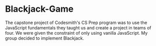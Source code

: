 # Blackjack-Game

The capstone project of Codesmith's CS Prep program was to use the JavaScript fundamentals they taught us and create a project in teams of four. We were given the constraint of only using vanilla JavaScript. My group decided to implement Blackjack.
